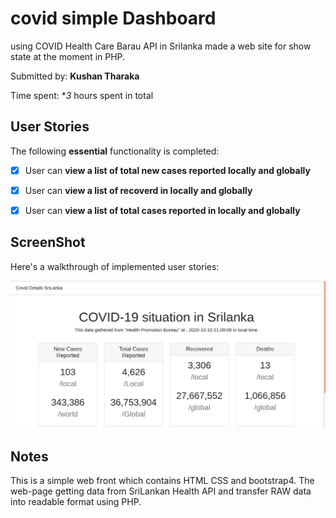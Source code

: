 # covid simple Dashboard
using COVID Health Care Barau API in Srilanka made a web site for show state at the moment in PHP. 


Submitted by: **Kushan Tharaka**

Time spent: **3* hours spent in total

## User Stories

The following **essential** functionality is completed:

* [x] User can **view a list of total new cases reported locally and globally**
* [x] User can **view a list of recoverd in locally and globally**
* [x] User can **view a list of total cases reported in locally and globally**



## ScreenShot

Here's a walkthrough of implemented user stories:

<img src='screenshots/CovidImage.png' title='Image to loading...' width='' alt='Video Walkthrough' />



## Notes

This is a simple web front which contains HTML CSS and bootstrap4. 
The web-page getting data from SriLankan Health API and transfer
RAW data into readable format using PHP.





<!--
Build a wedding planning web site from JSP/Servlets.
Wedding Planning Site was a winning idea, I won the entrepreneur club competition because of this web site, however, the web site is developed with JSP/Servlet based environment. The external database is MySQL database because of some JavaScript we can't recommend as production-ready but this is a fully functional web site for using. I have categorized three user groups as admin, service providers, and normal legitimate users. Service providers can make their advertisements on our website, publish it, make their details, and so on.
Then normal users can select the services that they are looking for at their wedding. 
-->


